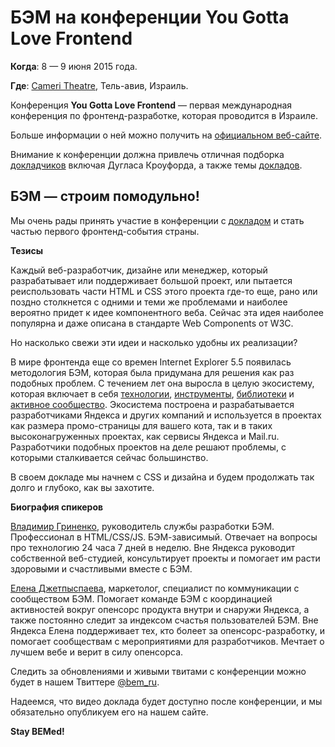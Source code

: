 # БЭМ на конференции You Gotta Love Frontend

**Когда**: 8 — 9 июня 2015 года.

**Где**: [Cameri Theatre](http://yougottalovefrontend.com/#venue), Тель-авив, Израиль.

Конференция **You Gotta Love Frontend** — первая международная конференция по фронтенд-разработке, которая проводится в Израиле. 

Больше информации о ней можно получить на [официальном веб-сайте](http://yougottalovefrontend.com/).

Внимание к конференции должна привлечь отличная подборка [докладчиков](http://yougottalovefrontend.com/#speakers) включая Дугласа Кроуфорда,
а также темы [докладов](http://yougottalovefrontend.com/#agenda).

## БЭМ — строим помодульно!

Мы очень рады принять участие в конференции с [докладом](http://yougottalovefrontend.com/#agenda) и стать частью первого 
фронтенд-события страны. 

**Тезисы**

Каждый веб-разработчик, дизайне или менеджер, который разрабатывает или поддерживает большой проект, или пытается реиспользовать
части HTML и CSS этого проекта где-то еще, рано или поздно столкнется с одними и теми же проблемами и наиболее вероятно придет
к идее компонентного веба.  Сейчас эта идея наиболее популярна и даже описана в стандарте Web Components от W3C.

Но насколько свежи эти идеи и насколько удобны их реализации?

В мире фронтенда еще со времен Internet Explorer 5.5 появилась методология БЭМ, которая была 
придумана для решения как раз подобных проблем. С течением лет она выросла в целую экосистему, которая включает в себя [технологии](ru.bem.info/technology/),
[инструменты](https://ru.bem.info/tools/), [библиотеки](https://ru.bem.info/libs/) и [активное сообщество](https://ru.bem.info/forum/). Экосистема построена и разрабатывается разработчиками Яндекса и других компаний и 
используется  в проектах как размера промо-страницы для вашего кота, так и в таких высоконагруженных проектах, как сервисы Яндекса 
и Mail.ru. Разработчики подобных проектов на деле решают проблемы, с которыми сталкивается сейчас большинство.  

В своем докладе мы начнем с CSS и дизайна и будем продолжать так долго и глубоко, как вы захотите.

**Биография спикеров**

[Владимир Гриненко](https://ru.bem.info/authors/grinenko-vladimir/), руководитель службы разработки БЭМ. Профессионал в HTML/CSS/JS. 
БЭМ-зависимый. Отвечает на вопросы про технологию 24 часа 7 дней в неделю. Вне Яндекса руководит собственной веб-студией, 
консультирует проекты и помогает им расти здоровыми и счастливыми вместе с БЭМ. 

[Елена Джетпыспаева](https://ru.bem.info/authors/jetpyspayeva-yelena/), маркетолог, специалист по коммуникации с сообществом БЭМ. 
Помогает команде БЭМ с координацией активностей вокруг опенсорс продукта внутри и снаружи Яндекса, а также постоянно следит за 
индексом счастья пользователей БЭМ. Вне Яндекса Елена поддерживает тех, кто болеет за опенсорс-разработку, и помогает сообществам 
с мероприятиями для разработчиков. Мечтает о лучшем вебе и верит в силу опенсорса. 

Следить за обновлениями и живыми твитами с конференции можно будет в нашем Твиттере [@bem_ru](https://twitter.com/bem_ru).

Надеемся, что видео доклада будет доступно после конференции, и мы обязательно опубликуем его на нашем сайте.

**Stay BEMed!**
